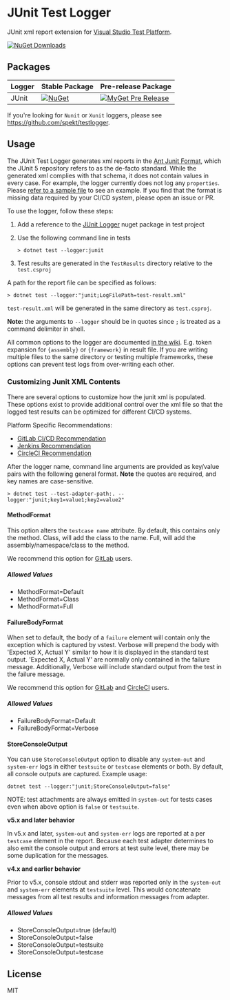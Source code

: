 # JUnit Test Logger

JUnit xml report extension for [Visual Studio Test Platform](https://github.com/microsoft/vstest).

[![NuGet Downloads](https://img.shields.io/nuget/dt/JunitXml.TestLogger)](https://www.nuget.org/packages/JunitXml.TestLogger/)

## Packages

| Logger | Stable Package                                                                                                          | Pre-release Package                                                                                                                                         |
| ------ | ----------------------------------------------------------------------------------------------------------------------- | ----------------------------------------------------------------------------------------------------------------------------------------------------------- |
| JUnit  | [![NuGet](https://img.shields.io/nuget/v/JUnitXml.TestLogger.svg)](https://www.nuget.org/packages/JUnitXml.TestLogger/) | [![MyGet Pre Release](https://img.shields.io/myget/spekt/vpre/junitxml.testlogger.svg)](https://www.myget.org/feed/spekt/package/nuget/JunitXml.TestLogger) |

If you're looking for `Nunit` or `Xunit` loggers, please see <https://github.com/spekt/testlogger>.

## Usage

The JUnit Test Logger generates xml reports in the [Ant Junit Format](https://github.com/windyroad/JUnit-Schema), which the JUnit 5 repository refers to as the de-facto standard. While the generated xml complies with that schema, it does not contain values in every case. For example, the logger currently does not log any `properties`. Please [refer to a sample file](https://github.com/spekt/testlogger/docs/assets/TestResults.xml) to see an example. If you find that the format is missing data required by your CI/CD system, please open an issue or PR.

To use the logger, follow these steps:

1. Add a reference to the [JUnit Logger](https://www.nuget.org/packages/JUnitXml.TestLogger) nuget package in test project
2. Use the following command line in tests

   ```none
   > dotnet test --logger:junit
   ```

3. Test results are generated in the `TestResults` directory relative to the `test.csproj`

A path for the report file can be specified as follows:

```none
> dotnet test --logger:"junit;LogFilePath=test-result.xml"
```

`test-result.xml` will be generated in the same directory as `test.csproj`.

**Note:** the arguments to `--logger` should be in quotes since `;` is treated as a command delimiter in shell.

All common options to the logger are documented [in the wiki][config-wiki]. E.g.
token expansion for `{assembly}` or `{framework}` in result file. If you are writing multiple
files to the same directory or testing multiple frameworks, these options can prevent
test logs from over-writing each other.

[config-wiki]: https://github.com/spekt/testlogger/wiki/Logger-Configuration

### Customizing Junit XML Contents

There are several options to customize how the junit xml is populated. These options exist to
provide additional control over the xml file so that the logged test results can be optimized for different CI/CD systems.

Platform Specific Recommendations:

- [GitLab CI/CD Recommendation](/docs/gitlab-recommendation.md)
- [Jenkins Recommendation](/docs/jenkins-recommendation.md)
- [CircleCI Recommendation](/docs/circleci-recommendation.md)

After the logger name, command line arguments are provided as key/value pairs with the following general format. **Note** the quotes are required, and key names are case-sensitive.

```none
> dotnet test --test-adapter-path:. --logger:"junit;key1=value1;key2=value2"
```

#### MethodFormat

This option alters the `testcase name` attribute. By default, this contains only the method. Class, will add the class to the name. Full, will add the assembly/namespace/class to the method.

We recommend this option for [GitLab](/docs/gitlab-recommendation.md) users.

##### Allowed Values

- MethodFormat=Default
- MethodFormat=Class
- MethodFormat=Full

#### FailureBodyFormat

When set to default, the body of a `failure` element will contain only the exception which is captured by vstest. Verbose will prepend the body with 'Expected X, Actual Y' similar to how it is displayed in the standard test output. 'Expected X, Actual Y' are normally only contained in the failure message. Additionally, Verbose will include standard output from the test in the failure message.

We recommend this option for [GitLab](/docs/gitlab-recommendation.md) and [CircleCI](/docs/circleci-recommendation.md) users.

##### Allowed Values

- FailureBodyFormat=Default
- FailureBodyFormat=Verbose

#### StoreConsoleOutput

You can use `StoreConsoleOutput` option to disable any `system-out` and `system-err` logs in either `testsuite` or `testcase` elements or both. By default, all console outputs are captured. Example usage:

`dotnet test --logger:"junit;StoreConsoleOutput=false"`

NOTE: test attachments are always emitted in `system-out` for tests cases even when above option is `false` or `testsuite`.

**v5.x and later behavior**

In v5.x and later, `system-out` and `system-err` logs are reported at a per `testcase` element in the report. Because each test
adapter determines to also emit the console output and errors at test suite level, there may be some duplication for the messages.

**v4.x and earlier behavior**

Prior to v5.x, console stdout and stderr was reported only in the `system-out` and `system-err` elements at `testsuite` level. This
would concatenate messages from all test results and information messages from adapter.

##### Allowed Values

- StoreConsoleOutput=true (default)
- StoreConsoleOutput=false
- StoreConsoleOutput=testsuite
- StoreConsoleOutput=testcase

## License

MIT
